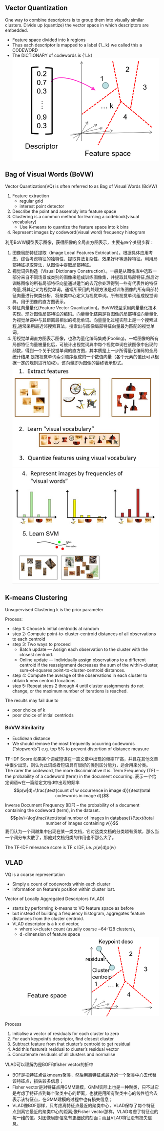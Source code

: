 ## Vector Quantization
One way to combine descriptors is to group them into visually similar clusters.
Divide up (quantize) the vector space in which descriptors are embedded.
* Feature space divided into k regions
* Thus each descriptor is mapped to a label {1…k}  we called this a CODEWORD
* The DICTIONARY of codewords is {1..k}
![](\images\vector_quantization.png)

## Bag of Visual Words (BoVW) 
Vector Quantization(VQ) is often referred to as Bag of Visual Words (BoVW)
1. Feature extraction
    * regular grid
    * interest point detector
2. Describe the point and assembly into feature space
3. Clustering is a common method for learning a codebook(visual vocabulary) 
    * Use K-means to quantize the feature space into k bins
4. Represent images by codeword(visual word) frequency histogram 

利用BoVW模型表示图像，获得图像的全局直方图表示，主要有四个关键步骤：

1. 图像局部特征提取（Image Local Features Extrication）。根据具体应用考虑，综合考虑特征的独特性、提取算法复杂性、效果好坏等选择特征。利用局部特征提取算法，从图像中提取局部特征。
2. 视觉词典构造（Visual Dictionary Construction）。一般是从图像库中选取一部分来自不同场景或类别的图像来组成训练图像集，并提取其局部特征,然后对训练图像的所有局部特征向量通过适当的去冗余处理得到一些有代表性的特征向量,将其定义为视觉单词。通常所采用的处理方法是对训练图像的所有局部特征向量进行聚类分析，将聚类中心定义为视觉单词。所有视觉单词组成视觉词典，用于图像的直方图表示。
3. 特征向量量化(Feature Vector Quantization)。BoVW模型采用向量量化技术实现。现对图像局部特征的编码。向量量化结果是将图像的局部特征向量量化为视觉单词中与其距离最相似的视觉单词。向量量化过程实际上是一个搜索过程,通常采用最近邻搜索算法，搜索出与图像局部特征向量最为匹配的视觉单词。
4. 用视觉单词直方图表示图像，也称为量化编码集成(Pooling)。一幅图像的所有局部特征向量被量化后，可统计出视觉词典中每个视觉单词在该图像中出现的频数，得到一个关于视觉单词的直方图，其本质是上一步所得量化编码的全局统计结果,是按视觉单词索引顺序组成的一个数值向量（各个元素的值还可以根据一定的规则进行加权）。该向量即为图像的最终表示形式。
![](\images\bovw1.png)
![](\images\bovw2.png)

## K-means Clustering
Unsupervised Clustering
k is the prior parameter

Process:
* step 1: Choose k initial centroids at random
* step 2: Compute point-to-cluster-centroid distances of all observations to each centroid
* step 3: Two ways to proceed
    * Batch update — Assign each observation to the cluster with the closest centroid.
    * Online update — Individually assign observations to a different centroid if the reassignment decreases the sum of the within-cluster, sum-of-squares point-to-cluster-centroid distances.
* step 4: Compute the average of the observations in each cluster to obtain k new centroid locations.
* step 5: Repeat steps 2 through 4 until cluster assignments do not change, or the maximum number of iterations is reached.

The results may fail due to
* poor choice of k
* poor choice of initial centriods

### BoVW Similarity
* Euclidean distance 
* We should remove the most frequently occurring codewords (“stopwords”) e.g. top 5% to prevent distortion of distance measure 

TF-IDF Score
如果某个词或短语在一篇文章中出现的频率TF高，并且在其他文章中很少出现，则认为此词或者短语具有很好的类别区分能力，适合用来分类。
The rarer the codeword, the more discriminative it is.
Term Frequency (TF) – the probability of a codeword (term) in the document occurring.
表示一个给定词语w在一篇给定文档d中出现的频率
$$p(w|d)=\frac{\text{count of w occurrence in image d}}{\text{total codewords in image d}}$$

Inverse Document Frequency (IDF) – the probability of a document containing the codeword (term), in the dataset.
$$p(w)=\log\frac{\text{total number of images in database}}{\text{total number of images containing w}}$$
我们认为一个词越集中出现在某一类文档，它对这类文档的分类越有贡献，那么当一个词分布太散了，那他对文档归类的作用也不那么大了。

The TF-IDF relevance score is TF x IDF, i.e. $p(w|d) p(w)$ 

## VLAD
VQ is a coarse representation
* Simply a count of codewords within each cluster
* Information on feature’s position within cluster lost.

Vector of Locally Aggregated Descriptors (VLAD) 
* starts by performing k-means to VQ feature space as before
* but instead of building a frequency histogram, aggregates 	    feature distances from the cluster centroid.
* VLAD descriptor is a k x d vector, 
    * where k=cluster count (usually coarse ~64-128 clusters), 
	* d=dimension of feature space
![](\images\vlad.png)

Process
1. Initialise a vector of residuals for each cluster to zero
2. For each keypoint’s descriptor, find closest cluster
3. Subtract feature from that cluster’s centroid to get residual
4. Add this feature’s residual to cluster’s residual vector
5. Concatenate residuals of all clusters and normalise

VLAD可以理解为是BOF和fisher vector的折中
* BOF是把特征点做kmeans聚类，然后用离特征点最近的一个聚类中心去代替该特征点，损失较多信息；
* Fisher vector是对特征点用GMM建模，GMM实际上也是一种聚类，只不过它是考虑了特征点到每个聚类中心的距离，也就是用所有聚类中心的线性组合去表示该特征点，在GMM建模的过程中也有损失信息；
* VLAD像BOF那样，只考虑离特征点最近的聚类中心，VLAD保存了每个特征点到离它最近的聚类中心的距离;像Fisher vector那样，VLAD考虑了特征点的每一维的值，对图像局部信息有更细致的刻画；而且VLAD特征没有损失信息。